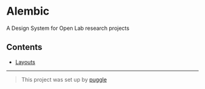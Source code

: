 # Alembic

A Design System for Open Lab research projects

## Contents

- [Layouts](src/layout)

---

> This project was set up by [puggle](https://npm.im/puggle)
